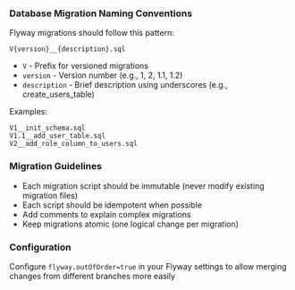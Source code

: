 ### Database Migration Naming Conventions
Flyway migrations should follow this pattern:
```
V{version}__{description}.sql
```
- `V` - Prefix for versioned migrations
- `version` - Version number (e.g., 1, 2, 1.1, 1.2)
- `description` - Brief description using underscores (e.g., create_users_table)

Examples:
```
V1__init_schema.sql
V1.1__add_user_table.sql
V2__add_role_column_to_users.sql
```

### Migration Guidelines
- Each migration script should be immutable (never modify existing migration files)
- Each script should be idempotent when possible
- Add comments to explain complex migrations
- Keep migrations atomic (one logical change per migration)

### Configuration
Configure `flyway.outOfOrder=true` in your Flyway settings to allow merging changes from different branches more easily